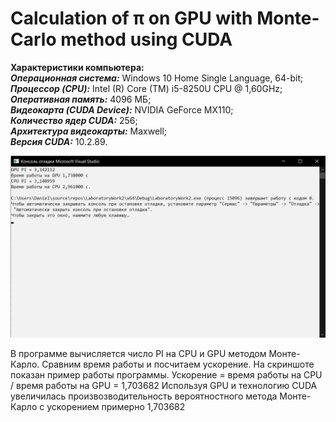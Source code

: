 Calculation of π on GPU with Monte-Carlo method using CUDA
=====================
**Характеристики компьютера: <br />**
***Операционная система:*** Windows 10 Home Single Language, 64-bit; <br /> 
***Процессор (CPU):*** Intel (R) Core (TM) i5-8250U CPU @ 1,60GHz; <br />
***Оперативная память:*** 4096 МБ; <br />
***Видеокарта (CUDA Device):*** NVIDIA GeForce MX110; <br />
***Количество ядер CUDA:*** 256; <br />
***Архитектура видеокарты:*** Maxwell; <br />
***Версия CUDA:*** 10.2.89. <br />

![Image alt](https://github.com/DaniilGlubshevAndr/skrin/blob/main/skrin.png)

В программе вычисляется число PI на CPU и GPU методом Монте-Карло.
Сравним время работы и посчитаем ускорение. На скриншоте показан пример работы программы. Ускорение = время работы на CPU / время работы на GPU = 1,703682
Используя GPU и технологию CUDA увеличилась произвозводительность вероятностного метода Монте-Карло с ускорением  примерно 1,703682
